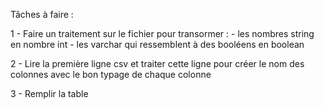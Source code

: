 Tâches à faire : 

1 - Faire un traitement sur le fichier pour transormer :
	- les nombres string en nombre int
	- les varchar qui ressemblent à des booléens en boolean

2 - Lire la première ligne csv et traiter cette ligne pour créer le nom des colonnes avec le bon typage de chaque colonne

3 - Remplir la table

